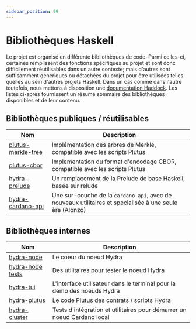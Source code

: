 ```yaml
---
sidebar_position: 99
---
```


# Bibliothèques Haskell

Le projet est organisé en différente bibliothèques de code. Parmi celles-ci, certaines remplissent des fonctions spécifiques au projet et sont donc difficilement réutilisables dans un autre contexte; mais d'autres sont suffisamment génériques ou détachées du projet pour être utilisées telles quelles au sein d'autres projets Haskell. Dans un cas comme dans l'autre toutefois, nous mettons à disposition une [documentation Haddock](https://www.haskell.org/haddock/). Les listes ci-après fournissent un résumé sommaire des bibliothèques disponibles et de leur contenu.

## Bibliothèques publiques / réutilisables

| Nom                                                                                            | Description                                                                         |
| ---                                                                                            | ---                                                                                 |
| [plutus-merkle-tree](/haddock/plutus-merkle-tree/index.html) | Implémentation des arbres de Merkle, compatible avec les scripts Plutus             |
| [plutus-cbor](/haddock/plutus-cbor/index.html)               | Implementation du format d'encodage CBOR, compatible avec les scripts Plutus        |
| [hydra-prelude](/haddock/hydra-prelude/index.html)           | Un remplacement de la Prelude de base Haskell, basée sur relude                     |
| [hydra-cardano-api](/haddock/hydra-cardano-api/index.html)   | Une sur-couche de la `cardano-api`, avec de nouveaux utilitaires et specialisée à une seule ère (Alonzo) | 

## Bibliothèques internes

| Nom                                                                                        | Description                                                             |
| ---                                                                                        | ---                                                                     |
| [hydra-node](/haddock/hydra-node/index.html)             | Le coeur du noeud Hydra                                                 |
| [hydra-node tests](/haddock/hydra-node/tests/index.html) | Des utilitaires pour tester le noeud Hydra                              |
| [hydra-tui](/haddock/hydra-tui/index.html)               | L'interface utilisateur dans le terminal pour la démo des noeuds Hydra  |
| [hydra-plutus](/haddock/hydra-plutus/index.html)         | Le code Plutus des contrats / scripts Hydra                             |
| [hydra-cluster](/haddock/hydra-cluster/index.html)       | Tests d'intégration et utilitaires pour démarrer un noeud Cardano local |

